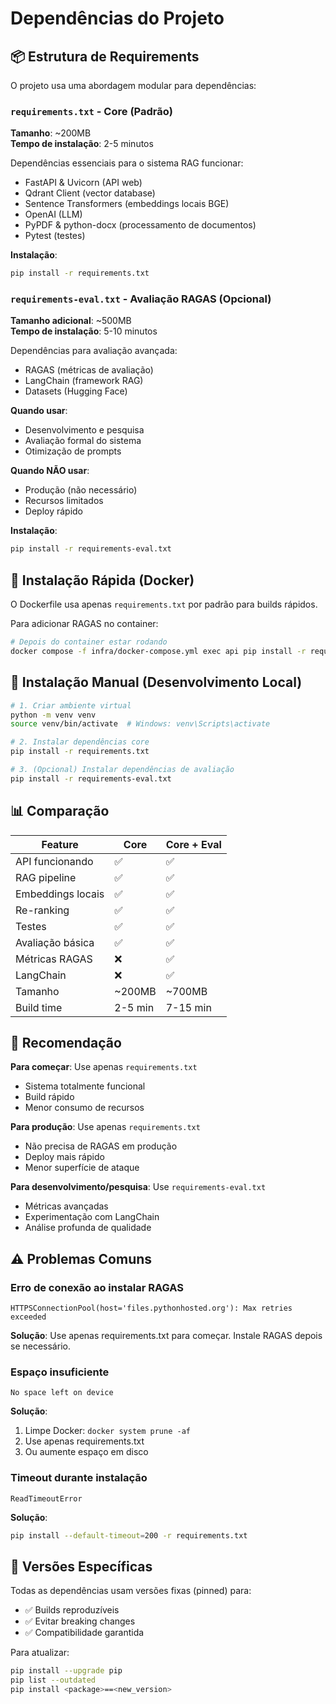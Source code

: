 # Dependências do Projeto

## 📦 Estrutura de Requirements

O projeto usa uma abordagem modular para dependências:

### `requirements.txt` - Core (Padrão)
**Tamanho**: ~200MB  
**Tempo de instalação**: 2-5 minutos

Dependências essenciais para o sistema RAG funcionar:
- FastAPI & Uvicorn (API web)
- Qdrant Client (vector database)
- Sentence Transformers (embeddings locais BGE)
- OpenAI (LLM)
- PyPDF & python-docx (processamento de documentos)
- Pytest (testes)

**Instalação**:
```bash
pip install -r requirements.txt
```

### `requirements-eval.txt` - Avaliação RAGAS (Opcional)
**Tamanho adicional**: ~500MB  
**Tempo de instalação**: 5-10 minutos

Dependências para avaliação avançada:
- RAGAS (métricas de avaliação)
- LangChain (framework RAG)
- Datasets (Hugging Face)

**Quando usar**:
- Desenvolvimento e pesquisa
- Avaliação formal do sistema
- Otimização de prompts

**Quando NÃO usar**:
- Produção (não necessário)
- Recursos limitados
- Deploy rápido

**Instalação**:
```bash
pip install -r requirements-eval.txt
```

## 🚀 Instalação Rápida (Docker)

O Dockerfile usa apenas `requirements.txt` por padrão para builds rápidos.

Para adicionar RAGAS no container:
```bash
# Depois do container estar rodando
docker compose -f infra/docker-compose.yml exec api pip install -r requirements-eval.txt
```

## 🔧 Instalação Manual (Desenvolvimento Local)

```bash
# 1. Criar ambiente virtual
python -m venv venv
source venv/bin/activate  # Windows: venv\Scripts\activate

# 2. Instalar dependências core
pip install -r requirements.txt

# 3. (Opcional) Instalar dependências de avaliação
pip install -r requirements-eval.txt
```

## 📊 Comparação

| Feature | Core | Core + Eval |
|---------|------|-------------|
| API funcionando | ✅ | ✅ |
| RAG pipeline | ✅ | ✅ |
| Embeddings locais | ✅ | ✅ |
| Re-ranking | ✅ | ✅ |
| Testes | ✅ | ✅ |
| Avaliação básica | ✅ | ✅ |
| Métricas RAGAS | ❌ | ✅ |
| LangChain | ❌ | ✅ |
| Tamanho | ~200MB | ~700MB |
| Build time | 2-5 min | 7-15 min |

## 🎯 Recomendação

**Para começar**: Use apenas `requirements.txt`
- Sistema totalmente funcional
- Build rápido
- Menor consumo de recursos

**Para produção**: Use apenas `requirements.txt`
- Não precisa de RAGAS em produção
- Deploy mais rápido
- Menor superfície de ataque

**Para desenvolvimento/pesquisa**: Use `requirements-eval.txt`
- Métricas avançadas
- Experimentação com LangChain
- Análise profunda de qualidade

## ⚠️ Problemas Comuns

### Erro de conexão ao instalar RAGAS
```
HTTPSConnectionPool(host='files.pythonhosted.org'): Max retries exceeded
```

**Solução**: Use apenas requirements.txt para começar. Instale RAGAS depois se necessário.

### Espaço insuficiente
```
No space left on device
```

**Solução**: 
1. Limpe Docker: `docker system prune -af`
2. Use apenas requirements.txt
3. Ou aumente espaço em disco

### Timeout durante instalação
```
ReadTimeoutError
```

**Solução**:
```bash
pip install --default-timeout=200 -r requirements.txt
```

## 📝 Versões Específicas

Todas as dependências usam versões fixas (pinned) para:
- ✅ Builds reproduzíveis
- ✅ Evitar breaking changes
- ✅ Compatibilidade garantida

Para atualizar:
```bash
pip install --upgrade pip
pip list --outdated
pip install <package>==<new_version>
```


